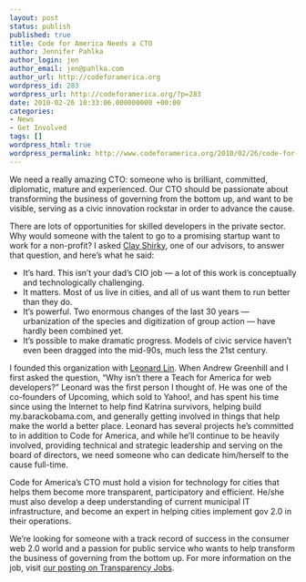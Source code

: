 ```yaml
---
layout: post
status: publish
published: true
title: Code for America Needs a CTO
author: Jennifer Pahlka
author_login: jen
author_email: jen@pahlka.com
author_url: http://codeforamerica.org
wordpress_id: 283
wordpress_url: http://codeforamerica.org/?p=283
date: 2010-02-26 10:33:06.000000000 +00:00
categories:
- News
- Get Involved
tags: []
wordpress_html: true
wordpress_permalink: http://www.codeforamerica.org/2010/02/26/code-for-america-needs-a-cto/
---
```


<div id="_mcePaste" style="position: absolute; left: -10000px; top: 0px; width: 1px; height: 1px; overflow-x: hidden; overflow-y: hidden;">Code for America needs a CTO</div>
<div id="_mcePaste" style="position: absolute; left: -10000px; top: 0px; width: 1px; height: 1px; overflow-x: hidden; overflow-y: hidden;">We need a really amazing CTO: someone who is brilliant, committed, diplomatic, mature and experienced. Our CTO should be passionate about transforming the business of governing from the bottom up, and want to be visible, serving as a civic innovation rockstar in order to advance the cause.</div>
<div id="_mcePaste" style="position: absolute; left: -10000px; top: 0px; width: 1px; height: 1px; overflow-x: hidden; overflow-y: hidden;">There are lots of opportunities for skilled developers in the private sector. Why would someone with the talent to go to a promising startup want to work for a non-profit? I asked Clay Shirky, one of our advisors, to answer that question, and here’s what he said:</div>
<div id="_mcePaste" style="position: absolute; left: -10000px; top: 0px; width: 1px; height: 1px; overflow-x: hidden; overflow-y: hidden;">It’s hard. This isn’t your dad’s CIO job — a lot of this work is conceptually and technologically challenging.</div>
<div id="_mcePaste" style="position: absolute; left: -10000px; top: 0px; width: 1px; height: 1px; overflow-x: hidden; overflow-y: hidden;">It matters. Most of us live in cities, and all of us want them to run better than they do.</div>
<div id="_mcePaste" style="position: absolute; left: -10000px; top: 0px; width: 1px; height: 1px; overflow-x: hidden; overflow-y: hidden;">It’s powerful. Two enormous changes of the last 30 years — urbanization of the species and digitization of group action ‚Äì have hardly been combined yet.</div>
<div id="_mcePaste" style="position: absolute; left: -10000px; top: 0px; width: 1px; height: 1px; overflow-x: hidden; overflow-y: hidden;">It’s possible to make dramatic progress. Models of civic service haven’t even been dragged into the mid-90s, much less the 21st century.</div>
<div id="_mcePaste" style="position: absolute; left: -10000px; top: 0px; width: 1px; height: 1px; overflow-x: hidden; overflow-y: hidden;">I founded this organization with Leonard Lin. When Andrew Greenhill and I first asked the question ‚ÄúWhy isn’t there a Teach for America for web developers?‚Äù Leonard was the first person I thought of. He was one of the co-founders of Upcoming, which sold to Yahoo!, and has spent his time since using the Internet to help find Katrina survivors, helping build my.barackobama.com, and generally getting involved in things that help make the world a better place. Leonard has several projects he’s committed to in addition to Code for America, and while he’ll continue to be heavily involved, providing technical and strategic leadership and serving on the board of directors, we need someone who can dedicate him/herself to the cause full-time.</div>
<div id="_mcePaste" style="position: absolute; left: -10000px; top: 0px; width: 1px; height: 1px; overflow-x: hidden; overflow-y: hidden;">Code for America’s CTO must hold a vision for technology for cities that helps them become more transparent, participatory and efficient. He/she must also develop a deep understanding of current municipal IT infrastructure, and become an expert in helping cities implement gov 2.0 in their operations.</div>
<div id="_mcePaste" style="position: absolute; left: -10000px; top: 0px; width: 1px; height: 1px; overflow-x: hidden; overflow-y: hidden;">We’re looking for someone with a track record of success in the consumer web 2.0 world and a passion for public service who wants to help transform the business of governing from the bottom up. For more information on the job, visit our posting on Transparency Jobs.</div>
<p>We need a really amazing CTO: someone who is brilliant, committed, diplomatic, mature and experienced. Our CTO should be passionate about transforming the business of governing from the bottom up, and want to be visible, serving as a civic innovation rockstar in order to advance the cause.</p>
<p>There are lots of opportunities for skilled developers in the private sector. Why would someone with the talent to go to a promising startup want to work for a non-profit? I asked <a href="www.shirky.com">Clay Shirky</a>, one of our advisors, to answer that question, and here’s what he said:</p>
<ul>
<li>It’s hard. This isn’t your dad’s CIO job — a lot of this work is conceptually and technologically challenging.</li>
<li>It matters. Most of us live in cities, and all of us want them to run better than they do.</li>
<li>It’s powerful. Two enormous changes of the last 30 years — urbanization of the species and digitization of group action — have hardly been combined yet.</li>
<li>It’s possible to make dramatic progress. Models of civic service haven’t even been dragged into the mid-90s, much less the 21st century.</li>
</ul>
<p>I founded this organization with <a href="http://randomfoo.net/">Leonard Lin</a>. When Andrew Greenhill and I first asked the question, “Why isn’t there a Teach for America for web developers?” Leonard was the first person I thought of. He was one of the co-founders of Upcoming, which sold to Yahoo!, and has spent his time since using the Internet to help find Katrina survivors, helping build my.barackobama.com, and generally getting involved in things that help make the world a better place. Leonard has several projects he’s committed to in addition to Code for America, and while he’ll continue to be heavily involved, providing technical and strategic leadership and serving on the board of directors, we need someone who can dedicate him/herself to the cause full-time.</p>
<p>Code for America’s CTO must hold a vision for technology for cities that helps them become more transparent, participatory and efficient. He/she must also develop a deep understanding of current municipal IT infrastructure, and become an expert in helping cities implement gov 2.0 in their operations.</p>
<p>We’re looking for someone with a track record of success in the consumer web 2.0 world and a passion for public service who wants to help transform the business of governing from the bottom up. For more information on the job, visit <a href="http://transparencyjobs.com/jobs/109/">our posting on Transparency Jobs</a>.</p>
